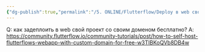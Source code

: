 ```yaml
---
{"dg-publish":true,"permalink":"/5. ONLINE/Flutterflow/Deploy в web свой проект со своим доменом бесплатно/","created":"2024-10-23T10:53:20.029-03:00","updated":"2024-10-23T10:53:20.029-03:00"}
---
```


Q: как задеплоить в web свой проект со своим доменом бесплатно?
A: https://community.flutterflow.io/community-tutorials/post/how-to-self-host-flutterflows-webapp-with-custom-domain-for-free-w3TIBKoQVb8DB4w